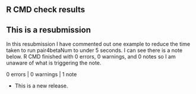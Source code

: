 ## R CMD check results

## This is a resubmission

In this resubmission I have commented out one example to reduce the time taken to run pair4betaNum to under 5 seconds. I can see there is a note below. R CMD finished with 0 errors, 0 warnings, and 0 notes so I am unaware of what is triggering the note.


0 errors | 0 warnings | 1 note

* This is a new release.
